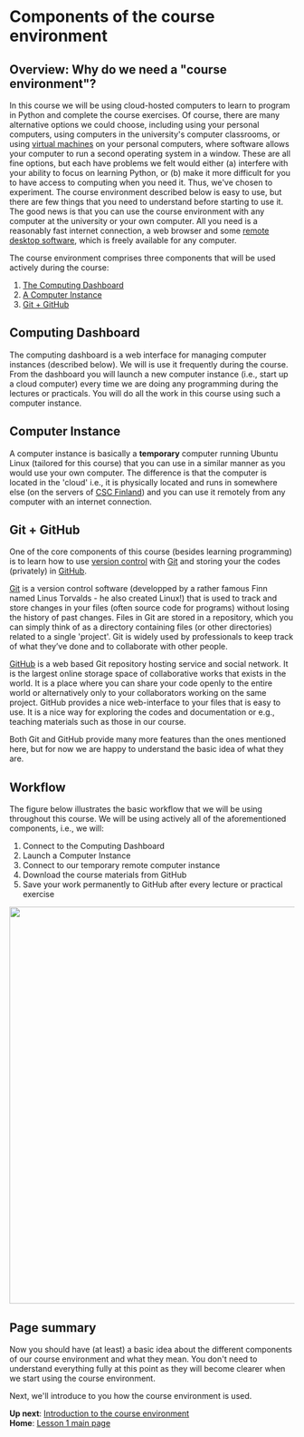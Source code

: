 # Components of the course environment 

## Overview: Why do we need a "course environment"?
In this course we will be using cloud-hosted computers to learn to program in Python and complete the course exercises.
Of course, there are many alternative options we could choose, including using your personal computers, using computers in the university's computer classrooms, or using [virtual machines](https://en.wikipedia.org/wiki/Virtual_machine) on your personal computers, where software allows your computer to run a second operating system in a window.
These are all fine options, but each have problems we felt would either (a) interfere with your ability to focus on learning Python, or (b) make it more difficult for you to have access to computing when you need it.
Thus, we've chosen to experiment.
The course environment described below is easy to use, but there are few things that you need to understand before starting to use it.
The good news is that you can use the course environment with any computer at the university or your own computer.
All you need is a reasonably fast internet connection, a web browser and some [remote desktop software](https://en.wikipedia.org/wiki/Remote_desktop_software), which is freely available for any computer.

The course environment comprises three components that will be used actively during the course:
 
 1. [The Computing Dashboard](#computing-dashboard)
 2. [A Computer Instance](#computer-instance)
 3. [Git + GitHub](#git--github)

## Computing Dashboard

The computing dashboard is a web interface for managing computer instances (described below).
We will is use it frequently during the course. 
From the dashboard you will launch a new computer instance (i.e., start up a cloud computer) every time we are doing any programming during the lectures or practicals.
You will do all the work in this course using such a computer instance. 

## Computer Instance

A computer instance is basically a **temporary** computer running Ubuntu Linux (tailored for this course) that you can use in a similar manner as you would use your own computer. 
The difference is that the computer is located in the 'cloud' i.e., it is physically located and runs in somewhere else 
(on the servers of [CSC Finland](https://www.csc.fi/home)) and you can use it remotely from any computer with an internet connection.

## Git + GitHub

One of the core components of this course (besides learning programming) is to learn how to use [version control](https://en.wikipedia.org/wiki/Version_control) with [Git](https://en.wikipedia.org/wiki/Git_\(software\)) and storing your the codes (privately) in [GitHub](https://github.com/).
 
[Git](https://en.wikipedia.org/wiki/Git_\(software\)) is a version control software (developped by a rather famous Finn named Linus Torvalds - he also created Linux!) that is used to track and store changes in your files (often source code for programs) without losing the history of past changes.
Files in Git are stored in a repository, which you can simply think of as a directory containing files (or other directories) related to a single 'project'.
Git is widely used by professionals to keep track of what they’ve done and to collaborate with other people.

[GitHub](https://github.com/) is a web based Git repository hosting service and social network.
It is the largest online storage space of collaborative works that exists in the world.
It is a place where you can share your code openly to the entire world or alternatively only to your collaborators working on the same project.
GitHub provides a nice web-interface to your files that is easy to use. 
It is a nice way for exploring the codes and documentation or e.g., teaching materials such as those in our course. 

Both Git and GitHub provide many more features than the ones mentioned here, but for now we are happy to understand the basic idea of what they are. 

## Workflow

The figure below illustrates the basic workflow that we will be using throughout this course.
We will be using actively all of the aforementioned components, i.e., we will:
 
 1. Connect to the Computing Dashboard
 2. Launch a Computer Instance
 3. Connect to our temporary remote computer instance
 4. Download the course materials from GitHub
 5. Save your work permanently to GitHub after every lecture or practical exercise
  
<img src="https://github.com/Python-for-geo-people/Intro-to-Python-I/blob/master/img/RemoteComputerInstance.png" width="700"> 

## Page summary

Now you should have (at least) a basic idea about the different components of our course environment and what they mean.
You don't need to understand everything fully at this point as they will become clearer when we start using the course environment.  

Next, we'll introduce to you how the course environment is used.

**Up next**: [Introduction to the course environment](intro-to-course-environment.md)<br/>
**Home**: [Lesson 1 main page](https://github.com/Python-for-geo-people/Lesson-1-Course-Environment/)
